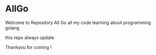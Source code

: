 # AllGo

Welcome to Repository All Go
all my code learning about programming golang

this repo always update 

Thankyou for coming !